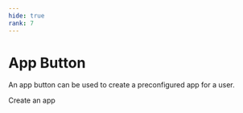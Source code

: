 ```yaml
---
hide: true
rank: 7
---
```


<!-- does not need translation -->

# App Button

An app button can be used to create a preconfigured app for a user.

<H>
  <AppButton 
    id='postman_app' 
    name='Postman'
    scopes='root_readwrite,manage_managed_users' 
    can_act_as_user
    authentication_type='auth_code_grant'
    redirect_url='https://example.com/auth/callback' 
    cors_origins=''> 
    Create an app
  </AppButton>
</H>